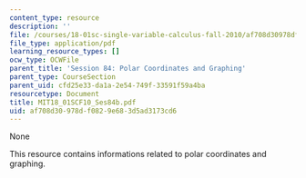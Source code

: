 ```yaml
---
content_type: resource
description: ''
file: /courses/18-01sc-single-variable-calculus-fall-2010/af708d30978df0829e683d5ad3173cd6_MIT18_01SCF10_Ses84b.pdf
file_type: application/pdf
learning_resource_types: []
ocw_type: OCWFile
parent_title: 'Session 84: Polar Coordinates and Graphing'
parent_type: CourseSection
parent_uid: cfd25e33-da1a-2e54-749f-33591f59a4ba
resourcetype: Document
title: MIT18_01SCF10_Ses84b.pdf
uid: af708d30-978d-f082-9e68-3d5ad3173cd6
---
```

None

This resource contains informations related to polar coordinates and graphing.